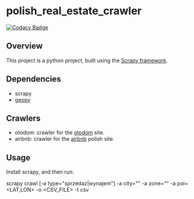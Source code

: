 # polish_real_estate_crawler

[![Codacy Badge](https://api.codacy.com/project/badge/Grade/387f5b501f0b48b8b035dd34e1b22047)](https://www.codacy.com/app/ermanno-pirotta/polish-real-estate-crawler?utm_source=github.com&amp;utm_medium=referral&amp;utm_content=ermanno-pirotta/polish-real-estate-crawler&amp;utm_campaign=Badge_Grade)

## Overview

This project is a python project, built using the [Scrapy framework](https://scrapy.org/).

## Dependencies

- scrapy
- [geopy](https://pypi.python.org/pypi/geopy)

## Crawlers
- otodom: crawler for the [otodom](https://www.otodom.pl/) site.
- airbnb: crawler for the [airbnb](https://www.airbnb.pl) polish site.

## Usage

Install scrapy, and then run:

scrapy crawl <CRAWLER> [-a type="sprzedaz|wynajem"] -a city="<CITY>" -a zone="<ZONE>" -a poi=<LAT,LON> -o <CSV_FILE> -t csv
